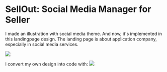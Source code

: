 # SellOut: Social Media Manager for Seller
I made an illustration with social media theme. And now, it's implemented in this landingpage design. The landing page is about application company, especially in social media services.

<img src="https://cdn.dribbble.com/users/6347927/screenshots/17136027/media/266f5d7daf9580deb1141b53e525c50f.png?compress=1&resize=1200x900&vertical=top">

I convert my own design into code with:
<img src="https://th.bing.com/th/id/OIP.ljLha_hxwuePPnt9JlkX7gAAAA?pid=ImgDet&w=60&h=30&rs=1">